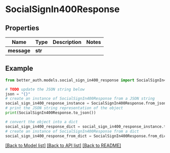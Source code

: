 # SocialSignIn400Response


## Properties

Name | Type | Description | Notes
------------ | ------------- | ------------- | -------------
**message** | **str** |  | 

## Example

```python
from better_auth.models.social_sign_in400_response import SocialSignIn400Response

# TODO update the JSON string below
json = "{}"
# create an instance of SocialSignIn400Response from a JSON string
social_sign_in400_response_instance = SocialSignIn400Response.from_json(json)
# print the JSON string representation of the object
print(SocialSignIn400Response.to_json())

# convert the object into a dict
social_sign_in400_response_dict = social_sign_in400_response_instance.to_dict()
# create an instance of SocialSignIn400Response from a dict
social_sign_in400_response_from_dict = SocialSignIn400Response.from_dict(social_sign_in400_response_dict)
```
[[Back to Model list]](../README.md#documentation-for-models) [[Back to API list]](../README.md#documentation-for-api-endpoints) [[Back to README]](../README.md)


